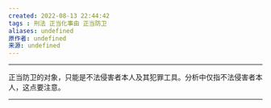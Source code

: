 ```yaml
---
created: 2022-08-13 22:44:42
tags : 刑法 正当化事由 正当防卫
aliases: undefined
原作者: undefined
来源: undefined
---
```

---
正当防卫的对象，只能是不法侵害者本人及其犯罪工具。分析中仅指不法侵害者本人，这点要注意。

---

